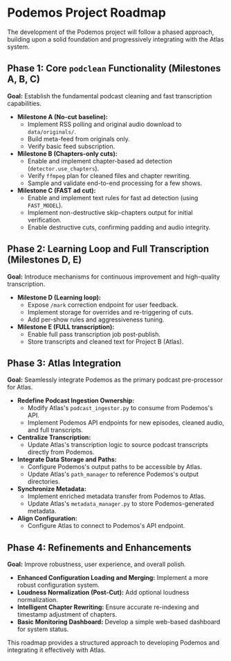 # Podemos Project Roadmap

The development of the Podemos project will follow a phased approach, building upon a solid foundation and progressively integrating with the Atlas system.

## Phase 1: Core `podclean` Functionality (Milestones A, B, C)

**Goal:** Establish the fundamental podcast cleaning and fast transcription capabilities.

*   **Milestone A (No-cut baseline):**
    *   Implement RSS polling and original audio download to `data/originals/`.
    *   Build meta-feed from originals only.
    *   Verify basic feed subscription.
*   **Milestone B (Chapters-only cuts):**
    *   Enable and implement chapter-based ad detection (`detector.use_chapters`).
    *   Verify `ffmpeg` plan for cleaned files and chapter rewriting.
    *   Sample and validate end-to-end processing for a few shows.
*   **Milestone C (FAST ad cut):**
    *   Enable and implement text rules for fast ad detection (using `FAST_MODEL`).
    *   Implement non-destructive skip-chapters output for initial verification.
    *   Enable destructive cuts, confirming padding and audio integrity.

## Phase 2: Learning Loop and Full Transcription (Milestones D, E)

**Goal:** Introduce mechanisms for continuous improvement and high-quality transcription.

*   **Milestone D (Learning loop):**
    *   Expose `/mark` correction endpoint for user feedback.
    *   Implement storage for overrides and re-triggering of cuts.
    *   Add per-show rules and aggressiveness tuning.
*   **Milestone E (FULL transcription):**
    *   Enable full pass transcription job post-publish.
    *   Store transcripts and cleaned text for Project B (Atlas).

## Phase 3: Atlas Integration

**Goal:** Seamlessly integrate Podemos as the primary podcast pre-processor for Atlas.

*   **Redefine Podcast Ingestion Ownership:**
    *   Modify Atlas's `podcast_ingestor.py` to consume from Podemos's API.
    *   Implement Podemos API endpoints for new episodes, cleaned audio, and full transcripts.
*   **Centralize Transcription:**
    *   Update Atlas's transcription logic to source podcast transcripts directly from Podemos.
*   **Integrate Data Storage and Paths:**
    *   Configure Podemos's output paths to be accessible by Atlas.
    *   Update Atlas's `path_manager` to reference Podemos's output directories.
*   **Synchronize Metadata:**
    *   Implement enriched metadata transfer from Podemos to Atlas.
    *   Update Atlas's `metadata_manager.py` to store Podemos-generated metadata.
*   **Align Configuration:**
    *   Configure Atlas to connect to Podemos's API endpoint.

## Phase 4: Refinements and Enhancements

**Goal:** Improve robustness, user experience, and overall polish.

*   **Enhanced Configuration Loading and Merging:** Implement a more robust configuration system.
*   **Loudness Normalization (Post-Cut):** Add optional loudness normalization.
*   **Intelligent Chapter Rewriting:** Ensure accurate re-indexing and timestamp adjustment of chapters.
*   **Basic Monitoring Dashboard:** Develop a simple web-based dashboard for system status.

This roadmap provides a structured approach to developing Podemos and integrating it effectively with Atlas.